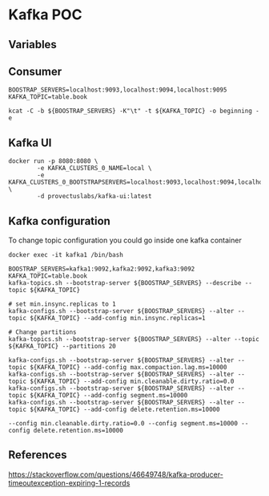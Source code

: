 # Kafka POC

## Variables

## Consumer
```shell
BOOSTRAP_SERVERS=localhost:9093,localhost:9094,localhost:9095
KAFKA_TOPIC=table.book

kcat -C -b ${BOOSTRAP_SERVERS} -K"\t" -t ${KAFKA_TOPIC} -o beginning -e 
```

## Kafka UI
```shell
docker run -p 8080:8080 \
        -e KAFKA_CLUSTERS_0_NAME=local \
        -e KAFKA_CLUSTERS_0_BOOTSTRAPSERVERS=localhost:9093,localhost:9094,localhost:9095 \
        -d provectuslabs/kafka-ui:latest        
```
## Kafka configuration

To change topic configuration you could go inside one kafka container
```shell
docker exec -it kafka1 /bin/bash

BOOSTRAP_SERVERS=kafka1:9092,kafka2:9092,kafka3:9092 
KAFKA_TOPIC=table.book
kafka-topics.sh --bootstrap-server ${BOOSTRAP_SERVERS} --describe --topic ${KAFKA_TOPIC}

# set min.insync.replicas to 1
kafka-configs.sh --bootstrap-server ${BOOSTRAP_SERVERS} --alter --topic ${KAFKA_TOPIC} --add-config min.insync.replicas=1

# Change partitions
kafka-topics.sh --bootstrap-server ${BOOSTRAP_SERVERS} --alter --topic ${KAFKA_TOPIC} --partitions 20

kafka-configs.sh --bootstrap-server ${BOOSTRAP_SERVERS} --alter --topic ${KAFKA_TOPIC} --add-config max.compaction.lag.ms=10000 
kafka-configs.sh --bootstrap-server ${BOOSTRAP_SERVERS} --alter --topic ${KAFKA_TOPIC} --add-config min.cleanable.dirty.ratio=0.0 
kafka-configs.sh --bootstrap-server ${BOOSTRAP_SERVERS} --alter --topic ${KAFKA_TOPIC} --add-config segment.ms=10000
kafka-configs.sh --bootstrap-server ${BOOSTRAP_SERVERS} --alter --topic ${KAFKA_TOPIC} --add-config delete.retention.ms=10000

--config min.cleanable.dirty.ratio=0.0 --config segment.ms=10000 --config delete.retention.ms=10000
```

## References 
https://stackoverflow.com/questions/46649748/kafka-producer-timeoutexception-expiring-1-records
